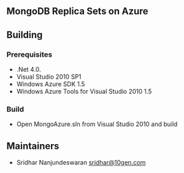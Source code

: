 ## MongoDB Replica Sets on Azure ## 

## Building
### Prerequisites
  * .Net 4.0.
  * Visual Studio 2010 SP1
  * Windows Azure SDK 1.5 
  * Windows Azure Tools for Visual Studio 2010 1.5

### Build
  * Open MongoAzure.sln from Visual Studio 2010 and build

## Maintainers
* Sridhar Nanjundeswaran       sridhar@10gen.com
